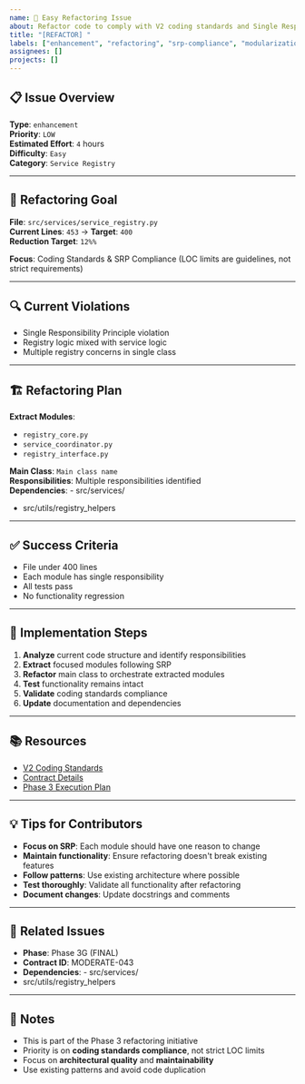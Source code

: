 ```yaml
---
name: 🚀 Easy Refactoring Issue
about: Refactor code to comply with V2 coding standards and Single Responsibility Principle
title: "[REFACTOR] "
labels: ["enhancement", "refactoring", "srp-compliance", "modularization", "good first issue", "easy"]
assignees: []
projects: []
---
```


## 📋 **Issue Overview**

**Type**: `enhancement`  
**Priority**: `LOW`  
**Estimated Effort**: `4` hours  
**Difficulty**: `Easy`  
**Category**: `Service Registry`

---

## 🎯 **Refactoring Goal**

**File**: `src/services/service_registry.py`  
**Current Lines**: `453` → **Target**: `400`  
**Reduction Target**: `12%%`

**Focus**: Coding Standards & SRP Compliance (LOC limits are guidelines, not strict requirements)

---

## 🔍 **Current Violations**

- Single Responsibility Principle violation
- Registry logic mixed with service logic
- Multiple registry concerns in single class

---

## 🏗️ **Refactoring Plan**

**Extract Modules**:
- `registry_core.py`
- `service_coordinator.py`
- `registry_interface.py`

**Main Class**: `Main class name`  
**Responsibilities**: Multiple responsibilities identified  
**Dependencies**: - src/services/
- src/utils/registry_helpers

---

## ✅ **Success Criteria**

- File under 400 lines
- Each module has single responsibility
- All tests pass
- No functionality regression

---

## 🚀 **Implementation Steps**

1. **Analyze** current code structure and identify responsibilities
2. **Extract** focused modules following SRP
3. **Refactor** main class to orchestrate extracted modules
4. **Test** functionality remains intact
5. **Validate** coding standards compliance
6. **Update** documentation and dependencies

---

## 📚 **Resources**

- [V2 Coding Standards](../docs/CODING_STANDARDS.md)
- [Contract Details](../contracts/phase3g_final_contracts.json)
- [Phase 3 Execution Plan](../contracts/PHASE3_COMPLETE_EXECUTION_PLAN.md)

---

## 💡 **Tips for Contributors**

- **Focus on SRP**: Each module should have one reason to change
- **Maintain functionality**: Ensure refactoring doesn't break existing features
- **Follow patterns**: Use existing architecture where possible
- **Test thoroughly**: Validate all functionality after refactoring
- **Document changes**: Update docstrings and comments

---

## 🔗 **Related Issues**

- **Phase**: Phase 3G (FINAL)
- **Contract ID**: MODERATE-043
- **Dependencies**: - src/services/
- src/utils/registry_helpers

---

## 📝 **Notes**

- This is part of the Phase 3 refactoring initiative
- Priority is on **coding standards compliance**, not strict LOC limits
- Focus on **architectural quality** and **maintainability**
- Use existing patterns and avoid code duplication
